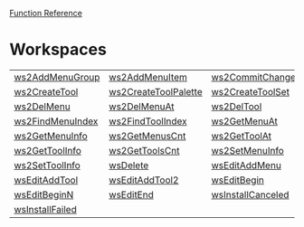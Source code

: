 [Function Reference](../README.md)

# Workspaces

| | | |
|---|---|---|
| [ws2AddMenuGroup](../Functions/ws2AddMenuGroup.md) | [ws2AddMenuItem](../Functions/ws2AddMenuItem.md) | [ws2CommitChanges](../Functions/ws2CommitChanges.md) |
| [ws2CreateTool](../Functions/ws2CreateTool.md) | [ws2CreateToolPalette](../Functions/ws2CreateToolPalette.md) | [ws2CreateToolSet](../Functions/ws2CreateToolSet.md) |
| [ws2DelMenu](../Functions/ws2DelMenu.md) | [ws2DelMenuAt](../Functions/ws2DelMenuAt.md) | [ws2DelTool](../Functions/ws2DelTool.md) |
| [ws2FindMenuIndex](../Functions/ws2FindMenuIndex.md) | [ws2FindToolIndex](../Functions/ws2FindToolIndex.md) | [ws2GetMenuAt](../Functions/ws2GetMenuAt.md) |
| [ws2GetMenuInfo](../Functions/ws2GetMenuInfo.md) | [ws2GetMenusCnt](../Functions/ws2GetMenusCnt.md) | [ws2GetToolAt](../Functions/ws2GetToolAt.md) |
| [ws2GetToolInfo](../Functions/ws2GetToolInfo.md) | [ws2GetToolsCnt](../Functions/ws2GetToolsCnt.md) | [ws2SetMenuInfo](../Functions/ws2SetMenuInfo.md) |
| [ws2SetToolInfo](../Functions/ws2SetToolInfo.md) | [wsDelete](../Functions/wsDelete.md) | [wsEditAddMenu](../Functions/wsEditAddMenu.md) |
| [wsEditAddTool](../Functions/wsEditAddTool.md) | [wsEditAddTool2](../Functions/wsEditAddTool2.md) | [wsEditBegin](../Functions/wsEditBegin.md) |
| [wsEditBeginN](../Functions/wsEditBeginN.md) | [wsEditEnd](../Functions/wsEditEnd.md) | [wsInstallCanceled](../Functions/wsInstallCanceled.md) |
| [wsInstallFailed](../Functions/wsInstallFailed.md) 

